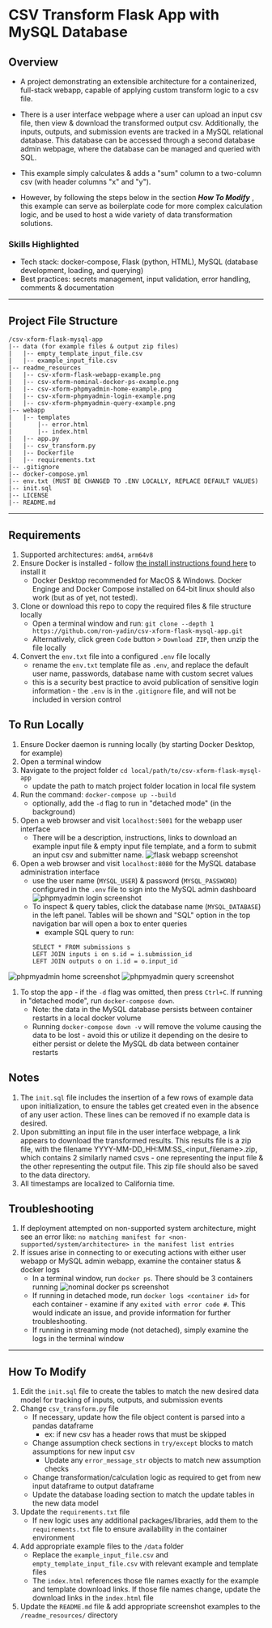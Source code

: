 # CSV Transform Flask App with MySQL Database
## Overview
- A project demonstrating an extensible architecture for a containerized, full-stack webapp, capable of applying custom transform logic to a csv file.  

- There is a user interface webpage where a user can upload an input csv file, then view & download the transformed output csv. Additionally, the inputs, outputs, and submission events are tracked in a MySQL relational database. This database can be accessed through a second database admin webpage, where the database can be managed and queried with SQL. 
  
- This example simply calculates & adds a "sum" column to a two-column csv (with header columns "x" and "y").

- However, by following the steps below in the section <i>**How To Modify**</i> , this example can serve as boilerplate code for more complex calculation logic, and be used to host a wide variety of data transformation solutions.

### Skills Highlighted
- Tech stack: docker-compose, Flask (python, HTML), MySQL (database development, loading, and querying)
- Best practices: secrets management, input validation, error handling, comments & documentation
___
## Project File Structure
```
/csv-xform-flask-mysql-app
|-- data (for example files & output zip files)
|   |-- empty_template_input_file.csv
|   |-- example_input_file.csv
|-- readme_resources
|   |-- csv-xform-flask-webapp-example.png
|   |-- csv-xform-nominal-docker-ps-example.png
|   |-- csv-xform-phpmyadmin-home-example.png
|   |-- csv-xform-phpmyadmin-login-example.png
|   |-- csv-xform-phpmyadmin-query-example.png
|-- webapp
|   |-- templates
|       |-- error.html
|       |-- index.html
|   |-- app.py
|   |-- csv_transform.py
|   |-- Dockerfile
|   |-- requirements.txt
|-- .gitignore
|-- docker-compose.yml
|-- env.txt (MUST BE CHANGED TO .ENV LOCALLY, REPLACE DEFAULT VALUES)
|-- init.sql
|-- LICENSE
|-- README.md
```
___
## Requirements
1. Supported architectures: ```amd64```,  ```arm64v8```
1. Ensure Docker is installed - follow [the install instructions found here](https://docs.docker.com/desktop/) to install it
    - Docker Desktop recommended for MacOS & Windows. Docker Enginge and Docker Compose installed on 64-bit linux should also work (but as of yet, not tested). 
1. Clone or download this repo to copy the required files & file structure locally
    - Open a terminal window and run: ```git clone --depth 1 https://github.com/ron-yadin/csv-xform-flask-mysql-app.git```
    - Alternatively, click green ```Code``` button >  ```Download ZIP```, then unzip the file locally
1. Convert the ```env.txt``` file into a configured ```.env``` file locally
    - rename the ```env.txt``` template file as  ```.env```, and replace the default user name, passwords, database name with custom secret values
    - this is a security best practice to avoid publication of sensitive login information - the ```.env``` is in the ```.gitignore``` file, and will not be included in version control
## To Run Locally
1. Ensure Docker daemon is running locally (by starting Docker Desktop, for example)
1. Open a terminal window
1. Navigate to the project folder ```cd local/path/to/csv-xform-flask-mysql-app```    
    - update the path to match project folder location in local file system 
1. Run the command: ```docker-compose up --build```
    - optionally, add the ```-d``` flag to run in "detached mode" (in the background)
1. Open a web browser and visit ```localhost:5001``` for the webapp user interface
    - There will be a description, instructions, links to download an example input file & empty input file template, and a form to submit an input csv and submitter name. 
![flask webapp screenshot](./readme_resources/csv-xform-flask-webapp-example.png)
1. Open a web browser and visit ```localhost:8080``` for the MySQL database administration interface
    - use the user name (```MYSQL_USER```) & password (```MYSQL_PASSWORD```) configured in the ```.env``` file to sign into the MySQL admin dashboard
![phpmyadmin login screenshot](./readme_resources/csv-xform-phpmyadmin-login-example.png)
    - To inspect & query tables, click the database name (```MYSQL_DATABASE```) in the left panel. Tables will be shown and "SQL" option in the top navigation bar will open a box to enter queries
        - example SQL query to run: 
        ```
        SELECT * FROM submissions s 
        LEFT JOIN inputs i on s.id = i.submission_id 
        LEFT JOIN outputs o on i.id = o.input_id
        ```
![phpmyadmin home screenshot](./readme_resources/csv-xform-phpmyadmin-home-example.png)
![phpmyadmin query screenshot](./readme_resources/csv-xform-phpmyadmin-query-example.png)
1. To stop the app - if the ```-d``` flag was omitted, then press ```Ctrl+C```. If running in "detached mode", run ```docker-compose down```. 
    - Note: the data in the MySQL database persists between container restarts in a local docker volume
    - Running ```docker-compose down -v``` will remove the volume causing the data to be lost - avoid this or utilize it depending on the desire to either persist or delete the MySQL db data between container restarts
## Notes
1. The ```init.sql``` file includes the insertion of a few rows of example data upon initialization, to ensure the tables get created even in the absence of any user action. These lines can be removed if no example data is desired.
1. Upon submitting an input file in the user interface webpage, a link appears to download the transformed results. This results file is a zip file, with the filename YYYY-MM-DD_HH:MM:SS_\<input_filename\>.zip, which contains 2 similarly named csvs - one representing the input file & the other representing the output file. This zip file should also be saved to the data directory. 
1. All timestamps are localized to California time.
## Troubleshooting
1. If deployment attempted on non-supported system architecture, might see an error like: ```no matching manifest for <non-supported/system/architecture> in the manifest list entries```
1. If issues arise in connecting to or executing actions with either user webapp or MySQL admin webapp, examine the container status & docker logs
    - In a terminal window, run ```docker ps```. There should be 3 containers running
![nominal docker ps screenshot](./readme_resources/csv-xform-nominal-docker-ps-example.png)
    - If running in detached mode, run ```docker logs <container id>``` for each container - examine if any ```exited with error code #```. This would indicate an issue, and provide information for further troubleshooting.
    - If running in streaming mode (not detached), simply examine the logs in the terminal window 
___
## How To Modify
1. Edit the ```init.sql``` file to create the tables to match the new desired data model for tracking of inputs, outputs, and submission events
1. Change ```csv_transform.py``` file
    - If necessary, update how the file object content is parsed into a pandas dataframe
        - ex: if new csv has a header rows that must be skipped
    - Change assumption check sections in ```try/except``` blocks to match assumptions for new input csv
        - Update any ```error_message_str``` objects to match new assumption checks
    - Change transformation/calculation logic as required to get from new input dataframe to output dataframe
    - Update the database loading section to match the update tables in the new data model
1. Update the ```requirements.txt``` file
    - If new logic uses any additional packages/libraries, add them to the ```requirements.txt``` file to ensure availability in the container environment
1. Add appropriate example files to the ```/data``` folder
    - Replace the ```example_input_file.csv``` and ```empty_template_input_file.csv``` with relevant example and template files
    - The ```index.html``` references those file names exactly for the example and template download links. If those file names change, update the download links in the ```index.html``` file 
1. Update the ```README.md``` file & add appropriate screenshot examples to the ```/readme_resources/``` directory